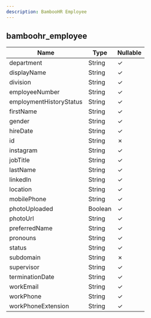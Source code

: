```yaml
---
description: BambooHR Employee
---
```

bamboohr_employee
-----------------

| **Name**                | **Type** | **Nullable** |
| ----------------------- | -------- | ------------ |
| department              | String   | &check;      |
| displayName             | String   | &check;      |
| division                | String   | &check;      |
| employeeNumber          | String   | &check;      |
| employmentHistoryStatus | String   | &check;      |
| firstName               | String   | &check;      |
| gender                  | String   | &check;      |
| hireDate                | String   | &check;      |
| id                      | String   | &cross;      |
| instagram               | String   | &check;      |
| jobTitle                | String   | &check;      |
| lastName                | String   | &check;      |
| linkedIn                | String   | &check;      |
| location                | String   | &check;      |
| mobilePhone             | String   | &check;      |
| photoUploaded           | Boolean  | &check;      |
| photoUrl                | String   | &check;      |
| preferredName           | String   | &check;      |
| pronouns                | String   | &check;      |
| status                  | String   | &check;      |
| subdomain               | String   | &cross;      |
| supervisor              | String   | &check;      |
| terminationDate         | String   | &check;      |
| workEmail               | String   | &check;      |
| workPhone               | String   | &check;      |
| workPhoneExtension      | String   | &check;      |
